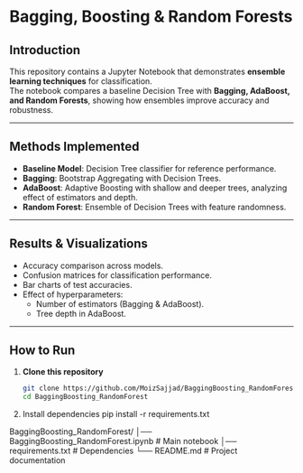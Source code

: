 # Bagging, Boosting & Random Forests

## Introduction  
This repository contains a Jupyter Notebook that demonstrates **ensemble learning techniques** for classification.  
The notebook compares a baseline Decision Tree with **Bagging, AdaBoost, and Random Forests**, showing how ensembles improve accuracy and robustness.  

---

## Methods Implemented  
- **Baseline Model**: Decision Tree classifier for reference performance.  
- **Bagging**: Bootstrap Aggregating with Decision Trees.  
- **AdaBoost**: Adaptive Boosting with shallow and deeper trees, analyzing effect of estimators and depth.  
- **Random Forest**: Ensemble of Decision Trees with feature randomness.  

---

## Results & Visualizations  
- Accuracy comparison across models.  
- Confusion matrices for classification performance.  
- Bar charts of test accuracies.  
- Effect of hyperparameters:  
  - Number of estimators (Bagging & AdaBoost).  
  - Tree depth in AdaBoost.  

---

## How to Run  

1. **Clone this repository**  
   ```bash
   git clone https://github.com/MoizSajjad/BaggingBoosting_RandomForest.git
   cd BaggingBoosting_RandomForest

2. Install dependencies
pip install -r requirements.txt

BaggingBoosting_RandomForest/
│── BaggingBoosting_RandomForest.ipynb   # Main notebook
│── requirements.txt                     # Dependencies
└── README.md                            # Project documentation
